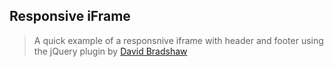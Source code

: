 ## Responsive iFrame

> A quick example of a responsnive iframe with header and footer using the jQuery plugin by [David Bradshaw](https://github.com/davidjbradshaw/iframe-resizer)